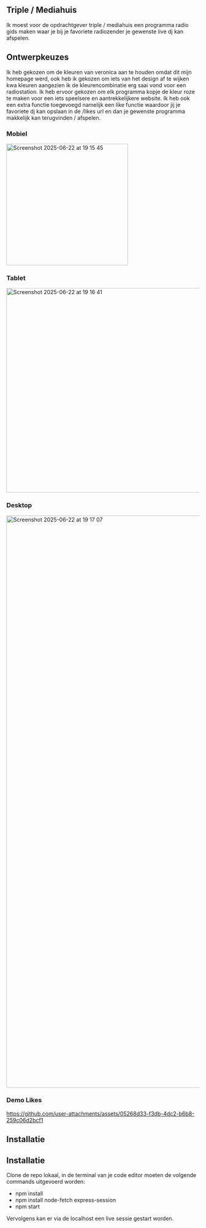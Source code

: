 ## Triple / Mediahuis

Ik moest voor de opdrachtgever triple / mediahuis een programma radio gids maken waar je bij je favoriete radiozender je gewenste live dj kan afspelen.

## Ontwerpkeuzes

Ik heb gekozen om de kleuren van veronica aan te houden omdat dit mijn homepage werd, ook heb ik gekozen om iets van het design af te wijken kwa kleuren aangezien ik de kleurencombinatie erg saai vond voor een radiostation. Ik heb ervoor gekozen om elk programma kopje de kleur roze te maken voor een iets speelsere en aantrekkelijkere website. Ik heb ook een extra functie toegevoegd namelijk een like functie waardoor jij je favoriete dj kan opslaan in de /likes url en dan je gewenste programma makkelijk kan terugvinden / afspelen.

### Mobiel
<img width="317" alt="Screenshot 2025-06-22 at 19 15 45" src="https://github.com/user-attachments/assets/d2b3c152-8475-43fe-9ed7-5fe41d57b376" />

### Tablet
<img width="533" alt="Screenshot 2025-06-22 at 19 16 41" src="https://github.com/user-attachments/assets/4efa9b92-4fd4-49a3-ba3d-dadcf7d2a355" />


### Desktop
<img width="1491" alt="Screenshot 2025-06-22 at 19 17 07" src="https://github.com/user-attachments/assets/c5b19145-96ba-4583-826e-370a67784d31" />


### Demo Likes


https://github.com/user-attachments/assets/05268d33-f3db-4dc2-b6b8-259c06d2bcf1

## Installatie

## Installatie
Clone de repo lokaal, in de terminal van je code editor moeten de volgende commands uitgevoerd worden:

* npm install
* npm install node-fetch express-session
* npm start

Vervolgens kan er via de localhost een live sessie gestart worden.

